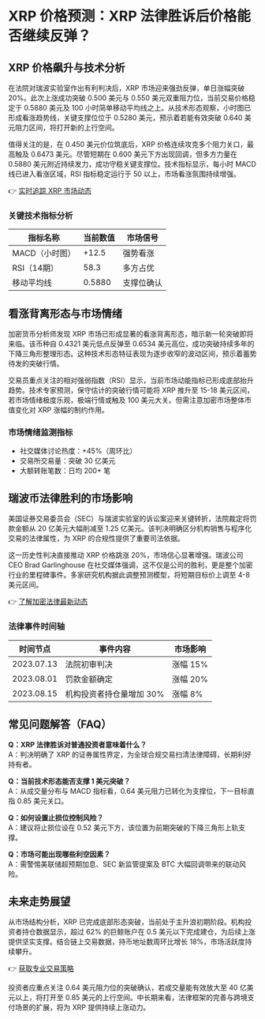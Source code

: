 # XRP 价格预测：XRP 法律胜诉后价格能否继续反弹？

## XRP 价格飙升与技术分析

在法院对瑞波实验室作出有利判决后，XRP 市场迎来强劲反弹，单日涨幅突破 20%。此次上涨成功突破 0.500 美元与 0.550 美元双重阻力位，当前交易价格稳定于 0.5880 美元及 100 小时简单移动平均线之上。从技术形态观察，小时图已形成看涨趋势线，关键支撑位位于 0.5280 美元，预示着若能有效突破 0.640 美元阻力区间，将打开新的上行空间。

值得关注的是，在 0.450 美元价位筑底后，XRP 价格连续攻克多个阻力关口，最高触及 0.6473 美元。尽管短期在 0.600 美元下方出现回调，但多方力量在 0.5880 美元附近持续发力，成功守稳关键支撑位。技术指标显示，每小时 MACD 线已进入看涨区域，RSI 指标稳定运行于 50 以上，市场看涨氛围持续增强。

👉 [实时追踪 XRP 市场动态](https://bit.ly/okx_welcome)

### 关键技术指标分析

| 指标名称       | 当前数值 | 市场信号       |
|----------------|----------|----------------|
| MACD（小时图） | +12.5    | 强势看涨       |
| RSI（14期）    | 58.3     | 多方占优       |
| 移动平均线     | 0.5880   | 支撑位确认     |

## 看涨背离形态与市场情绪

加密货币分析师发现 XRP 市场已形成显著的看涨背离形态，暗示新一轮突破即将来临。该币种自 0.4321 美元低点反弹至 0.6534 美元高位，成功突破持续多年的下降三角形整理形态。这种技术形态特征表现为逐步收窄的波动区间，预示着蓄势待发的突破行情。

交易员重点关注的相对强弱指数（RSI）显示，当前市场动能指标已形成底部抬升趋势。技术专家预测，保守估计的突破行情可能将 XRP 推升至 15-18 美元区间，若市场情绪极度乐观，极端行情或触及 100 美元大关。但需注意加密市场整体市值变化对 XRP 涨幅的制约作用。

### 市场情绪监测指标

- 社交媒体讨论热度：+45%（周环比）
- 交易所交易量：突破 30 亿美元
- 大额转账笔数：日均 200+ 笔

## 瑞波币法律胜利的市场影响

美国证券交易委员会（SEC）与瑞波实验室的诉讼案迎来关键转折，法院裁定将罚款金额从 20 亿美元大幅削减至 1.25 亿美元。该判决明确区分机构销售与程序化交易的法律属性，为 XRP 的合规性提供了重要司法依据。

这一历史性判决直接推动 XRP 价格跳涨 20%，市场信心显著增强。瑞波公司 CEO Brad Garlinghouse 在社交媒体强调，这不仅是公司的胜利，更是整个加密行业的里程碑事件。多家研究机构据此调整预测模型，将短期目标价上调至 4-8 美元区间。

👉 [了解加密法律最新动态](https://bit.ly/okx_welcome)

### 法律事件时间轴

| 时间节点       | 事件内容                     | 市场影响       |
|----------------|------------------------------|----------------|
| 2023.07.13     | 法院初审判决                 | 涨幅 15%       |
| 2023.08.01     | 罚款金额确定                 | 涨幅 20%       |
| 2023.08.15     | 机构投资者持仓量增加 30%     | 涨幅 8%        |

## 常见问题解答（FAQ）

**Q：XRP 法律胜诉对普通投资者意味着什么？**  
A：判决明确了 XRP 的证券属性界定，为全球合规交易扫清法律障碍，长期利好持有者。

**Q：当前技术形态能否支撑 1 美元突破？**  
A：从成交量分布与 MACD 指标看，0.64 美元阻力已转化为支撑位，下一目标直指 0.85 美元关口。

**Q：如何设置止损位控制风险？**  
A：建议将止损位设在 0.52 美元下方，该位置为前期突破的下降三角形上轨支撑。

**Q：市场可能出现哪些利空因素？**  
A：需警惕美联储超预期加息、SEC 新监管提案及 BTC 大幅回调带来的联动风险。

## 未来走势展望

从市场结构分析，XRP 已完成底部形态突破，当前处于主升浪初期阶段。机构投资者持仓数据显示，超过 62% 的巨鲸账户在 0.5 美元以下完成建仓，为后续上涨提供坚实支撑。结合链上交易数据，持币地址数周环比增长 18%，市场活跃度持续攀升。

👉 [获取专业交易策略](https://bit.ly/okx_welcome)

投资者应重点关注 0.64 美元阻力位的突破确认，若成交量能有效放大至 40 亿美元以上，将打开至 0.85 美元的上行空间。中长期来看，法律框架的完善与跨境支付场景的扩展，将为 XRP 提供持续上涨动力。